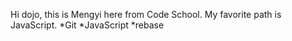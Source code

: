 Hi dojo, this is Mengyi here from Code School.
My favorite path is JavaScript.
*Git
*JavaScript
*rebase
